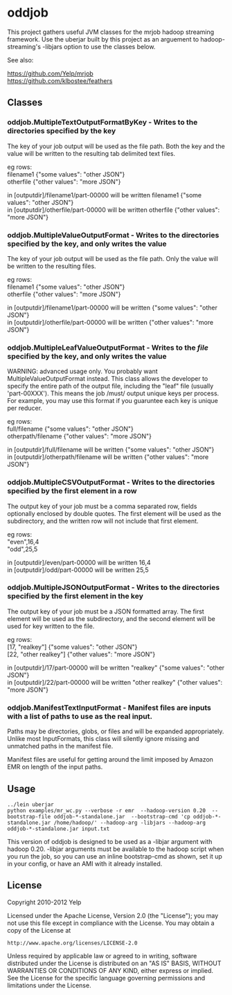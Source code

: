 # oddjob

This project gathers useful JVM classes for the mrjob hadoop streaming
framework.  Use the uberjar built by this project as an arguement to
hadoop-streaming's -libjars option to use the classes below.

See also:

https://github.com/Yelp/mrjob  
https://github.com/klbostee/feathers  

## Classes

### oddjob.MultipleTextOutputFormatByKey - Writes to the directories specified by the key
The key of your job output will be used as the file path.  Both the key and the
value will be written to the resulting tab delimited text files.

eg rows:  
filename1	{"some values": "other JSON"}  
otherfile	{"other values": "more JSON"}  

in [outputdir]/filename1/part-00000 will be written filename1	{"some values": "other JSON"}  
in [outputdir]/otherfile/part-00000 will be written otherfile	{"other values": "more JSON"}  

### oddjob.MultipleValueOutputFormat - Writes to the directories specified by the key, and only writes the value
The key of your job output will be used as the file path.  Only the value will
be written to the resulting files.

eg rows:  
filename1	{"some values": "other JSON"}  
otherfile	{"other values": "more JSON"}  

in [outputdir]/filename1/part-00000 will be written {"some values": "other JSON"}  
in [outputdir]/otherfile/part-00000 will be written {"other values": "more JSON"}  

### oddjob.MultipleLeafValueOutputFormat - Writes to the *file* specified by the key, and only writes the value
WARNING: advanced usage only. You probably want MultipleValueOutputFormat
instead.  This class allows the developer to specify the entire path of the
output file, including the "leaf" file (usually 'part-00XXX'). This means the
job /must/ output unique keys per process.  For example, you may use this format
if you guaruntee each key is unique per reducer.

eg rows:  
full/filename	{"some values": "other JSON"}  
otherpath/filename	{"other values": "more JSON"}  

in [outputdir]/full/filename will be written {"some values": "other JSON"}  
in [outputdir]/otherpath/filename will be written {"other values": "more JSON"}  

### oddjob.MultipleCSVOutputFormat - Writes to the directories specified by the first element in a row
The output key of your job must be a comma separated row, fields optionally
enclosed by double quotes.  The first element will be used as the subdirectory,
and the written row will not include that first element.

eg rows:  
"even",16,4  
"odd",25,5  

in [outputdir]/even/part-00000 will be written 16,4  
in [outputdir]/odd/part-00000 will be written 25,5  

### oddjob.MultipleJSONOutputFormat - Writes to the directories specified by the first element in the key
The output key of your job must be a JSON formatted array.  The first element
will be used as the subdirectory, and the second element will be used for key
written to the file.

eg rows:  
[17, "realkey"]	{"some values": "other JSON"}  
[22, "other realkey"]	{"other values": "more JSON"}  

in [outputdir]/17/part-00000 will be written "realkey"	{"some values": "other JSON"}  
in [outputdir]/22/part-00000 will be written "other realkey"	{"other values": "more JSON"}  

### oddjob.ManifestTextInputFormat - Manifest files are inputs with a list of paths to use as the real input.
Paths may be directories, globs, or files and will be expanded appropriately.
Unlike most InputFormats, this class will silently ignore missing and unmatched
paths in the manifest file.

Manifest files are useful for getting around the limit imposed by Amazon EMR on
length of the input paths.

## Usage

    ../lein uberjar
    python examples/mr_wc.py --verbose -r emr  --hadoop-version 0.20  --bootstrap-file oddjob-*-standalone.jar  --bootstrap-cmd 'cp oddjob-*-standalone.jar /home/hadoop/' --hadoop-arg -libjars --hadoop-arg oddjob-*-standalone.jar input.txt

This version of oddjob is designed to be used as a -libjar argument with hadoop 0.20.
-libjar arguments must be available to the hadoop script when you run the job, so you can use an
inline bootstrap-cmd as shown, set it up in your config, or have an AMI with it already installed.

## License

Copyright 2010-2012 Yelp

  Licensed under the Apache License, Version 2.0 (the "License");
  you may not use this file except in compliance with the License.
  You may obtain a copy of the License at

    http://www.apache.org/licenses/LICENSE-2.0

  Unless required by applicable law or agreed to in writing, software
  distributed under the License is distributed on an "AS IS" BASIS,
  WITHOUT WARRANTIES OR CONDITIONS OF ANY KIND, either express or implied.
  See the License for the specific language governing permissions and
  limitations under the License.
